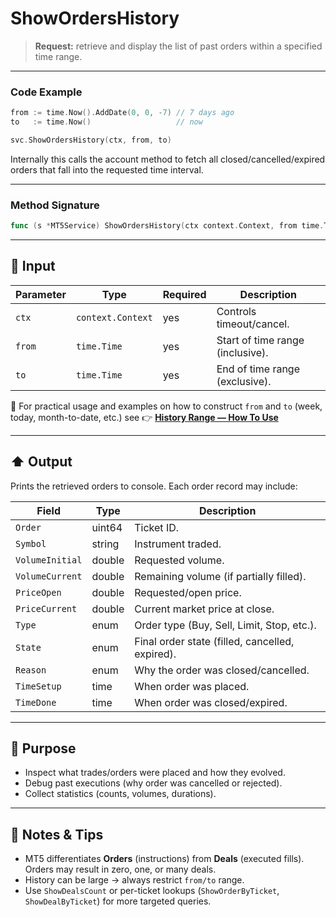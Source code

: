 # ShowOrdersHistory

> **Request:** retrieve and display the list of past orders within a specified time range.

---

### Code Example

```go
from := time.Now().AddDate(0, 0, -7) // 7 days ago
to   := time.Now()                   // now

svc.ShowOrdersHistory(ctx, from, to)
```

Internally this calls the account method to fetch all closed/cancelled/expired orders that fall into the requested time interval.

---

### Method Signature

```go
func (s *MT5Service) ShowOrdersHistory(ctx context.Context, from time.Time, to time.Time)
```

---

## 🔽 Input

| Parameter | Type              | Required | Description                      |
| --------- | ----------------- | -------- | -------------------------------- |
| `ctx`     | `context.Context` | yes      | Controls timeout/cancel.         |
| `from`    | `time.Time`       | yes      | Start of time range (inclusive). |
| `to`      | `time.Time`       | yes      | End of time range (exclusive).   |

📎 For practical usage and examples on how to construct `from` and `to` (week, today, month-to-date, etc.) see 👉 **[History Range — How To Use](68a0bfff30648191b2b6511a2691647b)**

---

## ⬆️ Output

Prints the retrieved orders to console. Each order record may include:

| Field           | Type   | Description                                     |
| --------------- | ------ | ----------------------------------------------- |
| `Order`         | uint64 | Ticket ID.                                      |
| `Symbol`        | string | Instrument traded.                              |
| `VolumeInitial` | double | Requested volume.                               |
| `VolumeCurrent` | double | Remaining volume (if partially filled).         |
| `PriceOpen`     | double | Requested/open price.                           |
| `PriceCurrent`  | double | Current market price at close.                  |
| `Type`          | enum   | Order type (Buy, Sell, Limit, Stop, etc.).      |
| `State`         | enum   | Final order state (filled, cancelled, expired). |
| `Reason`        | enum   | Why the order was closed/cancelled.             |
| `TimeSetup`     | time   | When order was placed.                          |
| `TimeDone`      | time   | When order was closed/expired.                  |

---

## 🎯 Purpose

* Inspect what trades/orders were placed and how they evolved.
* Debug past executions (why order was cancelled or rejected).
* Collect statistics (counts, volumes, durations).

---

## 🧩 Notes & Tips

* MT5 differentiates **Orders** (instructions) from **Deals** (executed fills). Orders may result in zero, one, or many deals.
* History can be large → always restrict `from/to` range.
* Use `ShowDealsCount` or per-ticket lookups (`ShowOrderByTicket`, `ShowDealByTicket`) for more targeted queries.
